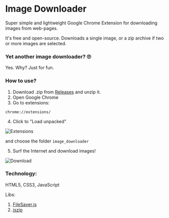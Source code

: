 # Image Downloader

Super simple and lightweight Google Chrome Extension for downloading images from web-pages.

It's free and open-source.
Downloads a single image, or a zip archive if two or more images are selected.

### Yet another image downloader? 🙄
Yes. Why? Just for fun.

### How to use?
1. Download .zip from [Releases](https://github.com/cosmopolityan/image_downloader/releases) and unzip it.
2. Open Google Chrome
3. Go to extensions:
```
chrome://extensions/
```
4. Click to "Load unpacked"

![Extensions](https://github.com/cosmopolityan/image_downloader/assets/61466224/360e8691-3863-4c0e-82bb-3837abe35dc3)

and choose the folder `image_downloader`

5. Surf the Internet and download images!

![Download](https://github.com/cosmopolityan/image_downloader/assets/61466224/42fce26e-ef76-4820-b258-f06e3564210b)

### Technology:
HTML5, CSS3, JavaScript

Libs:
1. [FileSaver.js](https://github.com/eligrey/FileSaver.js)
2. [jszip](https://github.com/Stuk/jszip)